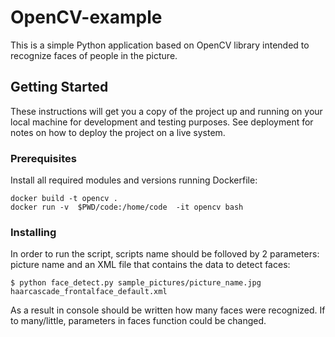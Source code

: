 # OpenCV-example

This is a simple Python application based on OpenCV library intended to recognize faces of people in the picture.

## Getting Started

These instructions will get you a copy of the project up and running on your local machine for development and testing purposes. 
See deployment for notes on how to deploy the project on a live system.

### Prerequisites

Install all required modules and versions running Dockerfile:

```
docker build -t opencv .
docker run -v  $PWD/code:/home/code  -it opencv bash
```

### Installing

In order to run the script, scripts name should be folloved by 2 parameters: picture name and an XML file that contains the data to detect faces:

```
$ python face_detect.py sample_pictures/picture_name.jpg haarcascade_frontalface_default.xml
```

As a result in console should be written how many faces were recognized. If to many/little, parameters in faces function could be changed.